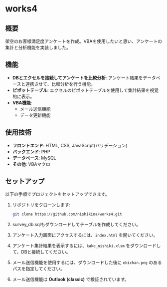 # works4

## 概要
架空のお客様満足度アンケートを作成。VBAを使用したいと思い、アンケートの集計と分析機能を実装しました。

## 機能
- **DBとエクセルを接続してアンケートを比較分析**: アンケート結果をデータベースと連携させて、比較分析を行う機能。
- **ピポットテーブル**: エクセルのピポットテーブルを使用して集計結果を視覚的に表示。
- **VBA機能**:
  - メール送信機能
  - データ更新機能

## 使用技術
- **フロントエンド**: HTML, CSS, JavaScript(バリデーション)
- **バックエンド**: PHP
- **データベース**: MySQL
- **その他**: VBAマクロ

## セットアップ
以下の手順でプロジェクトをセットアップできます。

1. リポジトリをクローンします:
    ```bash
    git clone https://github.com/nishikina/works4.git
    ```

2. survey_db.sqlもダウンロードしてテーブルを作成してください。

3. アンケート入力画面にアクセスするには、`index.html` を開いてください。

4. アンケート集計結果を表示するには、`kako_nishiki.xlsm` をダウンロードして、DBと接続してください。

5. メール送信機能を使用するには、ダウンロードした後に `ebichan.png` のあるパスを指定してください。

6. メール送信機能は **Outlook (classic)** で検証されています。
